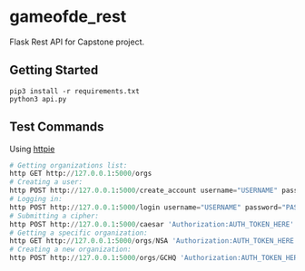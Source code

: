 # gameofde_rest
Flask Rest API for Capstone project.

## Getting Started
```
pip3 install -r requirements.txt
python3 api.py
```

## Test Commands
Using [httpie](https://httpie.org/)
```python
# Getting organizations list:
http GET http://127.0.0.1:5000/orgs
# Creating a user:
http POST http://127.0.0.1:5000/create_account username="USERNAME" password="PASSWORD" email="EMAIL" role="admin"
# Logging in:
http POST http://127.0.0.1:5000/login username="USERNAME" password="PASSWORD"
# Submitting a cipher:
http POST http://127.0.0.1:5000/caesar 'Authorization:AUTH_TOKEN_HERE' cipher='hello' lang='en'
# Getting a specific organization:
http GET http://127.0.0.1:5000/orgs/NSA 'Authorization:AUTH_TOKEN_HERE'
# Creating a new organization:
http POST http://127.0.0.1:5000/orgs/GCHQ 'Authorization:AUTH_TOKEN_HERE'

```
